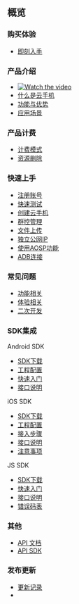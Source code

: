 ## 概览

### 购买体验
   * [即刻入手](https://console.ucloud.cn/uphone-retail/uphone/create)
   
### 产品介绍   <!-- 以下是参考的目录模版，旨在建议产品文档应该包含的内容模块。实际章节划分可根据实际内容进行调整 -->
   * [![Watch the video](https://raw.https://qxb-logo-url-osscache.qixin.com/OriginalUrl/bcd7bd67a67062d33cc7d179aed8d1d7.jpg.com/GabLeRoux/WebMole/master/ressources/WebMole_Youtube_Video.png)](https://www-s.ucloud.cn/2022/09/d26cc47c5ace7f1dfe6f33e57051e9cb_1664356059465.mp4)
   * [什么是云手机](/uphone/_whatUphone.md)
   * [功能与优势](/uphone/_function.md)
   * [应用场景](/uphone/_application.md)

### 产品计费
   * [计费模式](/uphone/price-uphone.md#计费模式)
   * [资源删除](/uphone/price.md#资源删除)
 
### 快速上手
  * [注册账号](/uphone/guide.md#注册账号)
  * [快速测试](/uphone/guide.md#快速测试)
  * [创建云手机](/uphone/guide.md#创建云手机)
  * [群控管理](/uphone/guide.md#群控管理)
  * [文件上传](/uphone/guide.md#文件上传)
  * [独立公网IP](/uphone/guide.md#独立公网IP)
  * [使用AOSP功能](/uphone/_sysapplication.md)
  * [ADB连接](/uphone/ADB.md#ADB连接)
 
### 常见问题
   * [功能相关](/uphone/FAQ.md#功能相关)
   * [体验相关](/uphone/FAQ.md#体验相关)
   * [二次开发](/uphone/FAQ.md#二次开发)

### SDK集成
Android SDK
  * [SDK下载](/uphone/sdk.md#SDK下载)
  * [工程配置](/uphone/sdk.md#工程配置)
  * [快速入门](/uphone/sdk.md#快速入门)
  * [接口说明](/uphone/sdk.md#接口说明)
  
iOS SDK
  * [SDK下载](/uphone/ios_sdk.md#SDK下载)
  * [工程配置](/uphone/ios_sdk.md#工程配置)
  * [接入步骤](/uphone/ios_sdk.md#接入步骤)
  * [接口说明](/uphone/ios_sdk.md#接口说明)
  * [注意事项](/uphone/ios_sdk.md#注意事项)
 
JS SDK 
  * [SDK下载](/uphone/js-sdk.md#SDK下载)
  * [快速入门](/uphone/js-sdk.md#快速入门)
  * [接口说明](/uphone/js-sdk.md#接口说明)
  * [错误码表](/uphone/js-sdk.md#常见错误码)
 

 ### 其他
  * [API 文档](https://cms-docs.ucloudadmin.com/api/uphone-api/README)
  * [API SDK](https://cms-docs.ucloudadmin.com/tools)
### 发布更新
  * [更新记录](/uphone/changelog.md)
  * 

